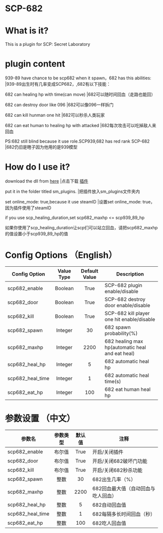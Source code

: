 # SCP-682
# What is it?
This is a plugin for SCP: Secret Laboratory
# plugin content
939-89 have chance to be scp682 when it spawn，682 has this abilities:
|939-89出生时有几率变成SCP682，,682有以下技能：

682 can healing hp with time(can move)
|682可以随时间回血（走路也能回）

682 can destroy door like 096
|682可以像096一样拆门

682 can kill hunman one hit
|682可以秒杀人类玩家

682 can eat human to healing hp with attacked
|682每次攻击可以吃掉敌人来回血

PS:682 still blind because it use role.SCP939,682 has red rank SCP-682
|682仍旧是瞎子因为他用的是939模型

# How do I use it?
download the dll from [here](https://github.com/cushaw1/SCP-682/releases/tag/1.2)
|点击下载 [插件](https://github.com/cushaw1/SCP-682/releases/tag/1.2)

put it in the folder titled sm_plugins.
|把插件放入sm_plugins文件夹内

set online_mode: true,because it use steamID
|设置set online_mode: true，因为插件使用了steamID

if you use scp_healing_duration,set scp682_maxhp <= scp939_89_hp

如果你使用了scp_healing_duration让scp们可以站立回血，请把scp682_maxhp的值设置小于scp939_89_hp的值

# Config Options （English）
Config Option | Value Type | Default Value | Description
--- | :---: | :---: | ---
scp682_enable | Boolean | True | SCP-682 plugin enable/disable
scp682_door | Boolean | True | SCP-682 destroy door enable/disable
scp682_kill | Boolean | True | SCP-682 kill player one hit enable/disable
scp682_spawn | Integer | 30 | 682 spawn probability(%)
scp682_maxhp | Integer | 2200 | 682 healing max hp(automatic heal and eat heal)
scp682_heal_hp | Integer | 5 | 682 automatic heal hp
scp682_heal_time | Integer | 1 | 682 automatic heal time(s)
scp682_eat_hp | Integer | 100 | 682 eat human heal hp

# 参数设置 （中文）
参数名 | 参数类型 | 默认值 | 注释
--- | :---: | :---: | ---
scp682_enable | 布尔值 | True | 开启/关闭插件
scp682_door | 布尔值 | True | 开启/关闭682破坏门功能
scp682_kill | 布尔值 | True | 开启/关闭682秒杀功能
scp682_spawn | 整数 | 30 | 682出生几率（%）
scp682_maxhp | 整数 | 2200 | 682回血最大值（自动回血与吃人回血）
scp682_heal_hp | 整数 | 5 | 682自动回血值
scp682_heal_time | 整数 | 1 | 682每隔多长时间回血（秒）
scp682_eat_hp | 整数 | 100 | 682吃人回血值
